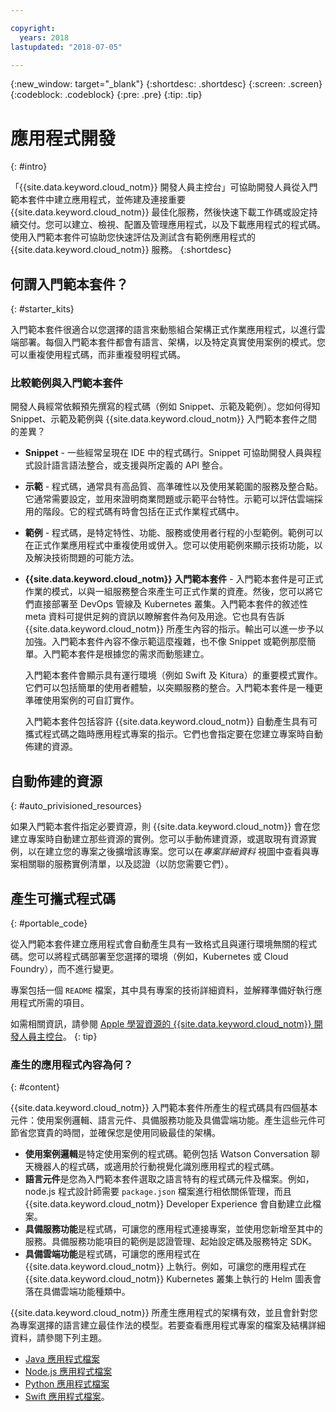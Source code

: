 ```yaml
---

copyright:
  years: 2018
lastupdated: "2018-07-05"

---
```

{:new_window: target="_blank"}
{:shortdesc: .shortdesc}
{:screen: .screen}
{:codeblock: .codeblock}
{:pre: .pre}
{:tip: .tip}

# 應用程式開發
{: #intro}

「{{site.data.keyword.cloud_notm}} 開發人員主控台」可協助開發人員從入門範本套件中建立應用程式，並佈建及連接重要 {{site.data.keyword.cloud_notm}} 最佳化服務，然後快速下載工作碼或設定持續交付。您可以建立、檢視、配置及管理應用程式，以及下載應用程式的程式碼。使用入門範本套件可協助您快速評估及測試含有範例應用程式的 {{site.data.keyword.cloud_notm}} 服務。
{:shortdesc}

## 何謂入門範本套件？
{: #starter_kits}

入門範本套件很適合以您選擇的語言來動態組合架構正式作業應用程式，以進行雲端部署。每個入門範本套件都會有語言、架構，以及特定真實使用案例的模式。您可以重複使用程式碼，而非重複發明程式碼。

### 比較範例與入門範本套件

開發人員經常依賴預先撰寫的程式碼（例如 Snippet、示範及範例）。您如何得知 Snippet、示範及範例與 {{site.data.keyword.cloud_notm}} 入門範本套件之間的差異？

* **Snippet** - 一些經常呈現在 IDE 中的程式碼行。Snippet 可協助開發人員與程式設計語言語法整合，或支援與所定義的 API 整合。

* **示範** - 程式碼，通常具有高品質、高準確性以及使用某範圍的服務及整合點。它通常需要設定，並用來證明商業問題或示範平台特性。示範可以評估雲端採用的階段。它的程式碼有時會包括在正式作業程式碼中。

* **範例** - 程式碼，是特定特性、功能、服務或使用者行程的小型範例。範例可以在正式作業應用程式中重複使用或併入。您可以使用範例來顯示技術功能，以及解決技術問題的可能方法。

* **{{site.data.keyword.cloud_notm}} 入門範本套件** - 入門範本套件是可正式作業的模式，以與一組服務整合來產生可正式作業的資產。然後，您可以將它們直接部署至 DevOps 管線及 Kubernetes 叢集。入門範本套件的敘述性 meta 資料可提供足夠的資訊以瞭解套件為何及用途。它也具有告訴 {{site.data.keyword.cloud_notm}} 所產生內容的指示。輸出可以進一步予以加強。入門範本套件內容不像示範這麼複雜，也不像 Snippet 或範例那麼簡單。入門範本套件是根據您的需求而動態建立。

  入門範本套件會顯示具有運行環境（例如 Swift 及 Kitura）的重要模式實作。它們可以包括簡單的使用者體驗，以突顯服務的整合。入門範本套件是一種更準確使用案例的可自訂實作。

  入門範本套件包括容許 {{site.data.keyword.cloud_notm}} 自動產生具有可攜式程式碼之臨時應用程式專案的指示。它們也會指定要在您建立專案時自動佈建的資源。

## 自動佈建的資源
{: #auto_privisioned_resources}

如果入門範本套件指定必要資源，則 {{site.data.keyword.cloud_notm}} 會在您建立專案時自動建立那些資源的實例。您可以手動佈建資源，或選取現有資源實例，以在建立您的專案之後擴增該專案。您可以在*專案詳細資料* 視圖中查看與專案相關聯的服務實例清單，以及認證（以防您需要它們）。

## 產生可攜式程式碼
{: #portable_code}

從入門範本套件建立應用程式會自動產生具有一致格式且與運行環境無關的程式碼。您可以將程式碼部署至您選擇的環境（例如，Kubernetes 或 Cloud Foundry），而不進行變更。

專案包括一個 `README` 檔案，其中具有專案的技術詳細資料，並解釋準備好執行應用程式所需的項目。

如需相關資訊，請參閱 [Apple 學習資源的 {{site.data.keyword.cloud_notm}} 開發人員主控台](https://console.bluemix.net/developer/appledevelopment/learning-resources)。
{: tip}

### 產生的應用程式內容為何？
{: #content}

{{site.data.keyword.cloud_notm}} 入門範本套件所產生的程式碼具有四個基本元件：使用案例邏輯、語言元件、具備服務功能及具備雲端功能。產生這些元件可節省您寶貴的時間，並確保您是使用同級最佳的架構。

* **使用案例邏輯**是特定使用案例的程式碼。範例包括 Watson Conversation 聊天機器人的程式碼，或適用於行動視覺化識別應用程式的程式碼。
* **語言元件**是您為入門範本套件選取之語言特有的程式碼元件及檔案。例如，node.js 程式設計師需要 `package.json` 檔案進行相依關係管理，而且 {{site.data.keyword.cloud_notm}} Developer Experience 會自動建立此檔案。
* **具備服務功能**是程式碼，可讓您的應用程式連接專案，並使用您新增至其中的服務。具備服務功能項目的範例是認證管理、起始設定碼及服務特定 SDK。
* **具備雲端功能**是程式碼，可讓您的應用程式在 {{site.data.keyword.cloud_notm}} 上執行。例如，可讓您的應用程式在 {{site.data.keyword.cloud_notm}} Kubernetes 叢集上執行的 Helm 圖表會落在具備雲端功能種類中。

{{site.data.keyword.cloud_notm}} 所產生應用程式的架構有效，並且會針對您為專案選擇的語言建立最佳作法的模型。若要查看應用程式專案的檔案及結構詳細資料，請參閱下列主題。

* [Java 應用程式檔案](/docs/apps/projects/java_project_contents.html)
* [Node.js 應用程式檔案](/docs/apps/projects/node_project_contents.html)
* [Python 應用程式檔案](/docs/apps/projects/python_project_contents.html)
* [Swift 應用程式檔案](/docs/apps/projects/swift_project_contents.html)。
